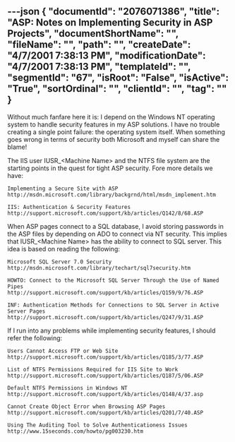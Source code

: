 ---json
{
  "documentId": "2076071386",
  "title": "ASP: Notes on Implementing Security in ASP Projects",
  "documentShortName": "",
  "fileName": "",
  "path": "",
  "createDate": "4/7/2001 7:38:13 PM",
  "modificationDate": "4/7/2001 7:38:13 PM",
  "templateId": "",
  "segmentId": "67",
  "isRoot": "False",
  "isActive": "True",
  "sortOrdinal": "",
  "clientId": "",
  "tag": ""
}
---

Without much fanfare here it is: I depend on the Windows NT operating system to handle security features in my ASP solutions. I have no trouble creating a single point failure: the operating system itself. When something goes wrong in terms of security both Microsoft and myself can share the blame!

The IIS user IUSR_&lt;Machine Name&gt; and the NTFS file system are the starting points in the quest for tight ASP security. Fore more details we have:

    Implementing a Secure Site with ASP
    http://msdn.microsoft.com/library/backgrnd/html/msdn_implement.htm

    IIS: Authentication & Security Features
    http://support.microsoft.com/support/kb/articles/Q142/8/68.ASP

When ASP pages connect to a SQL database, I avoid storing passwords in the ASP files by depending on ADO to connect via NT security. This implies that IUSR_&lt;Machine Name&gt; has the ability to connect to SQL server. This idea is based on reading the following:

    Microsoft SQL Server 7.0 Security
    http://msdn.microsoft.com/library/techart/sql7security.htm

    HOWTO: Connect to the Microsoft SQL Server Through the Use of Named Pipes 
    http://support.microsoft.com/support/kb/articles/Q159/9/76.ASP

    INF: Authentication Methods for Connections to SQL Server in Active Server Pages
    http://support.microsoft.com/support/kb/articles/Q247/9/31.ASP

If I run into any problems while implementing security features, I should refer the following:

    Users Cannot Access FTP or Web Site 
    http://support.microsoft.com/support/kb/articles/Q185/3/77.ASP

    List of NTFS Permissions Required for IIS Site to Work 
    http://support.microsoft.com/support/kb/articles/Q187/5/06.ASP

    Default NTFS Permissions in Windows NT
    http://support.microsoft.com/support/kb/articles/Q148/4/37.asp

    Cannot Create Object Error when Browsing ASP Pages 
    http://support.microsoft.com/support/kb/articles/Q201/7/40.ASP

    Using The Auditing Tool to Solve Authenticationess Issues
    http://www.15seconds.com/howto/pg003230.htm
